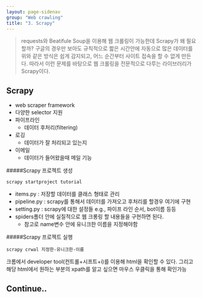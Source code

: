 ```yaml
---
layout: page-sidenav
group: "Web crawling"
title: "3. Scrapy"
---
```


> requests와 Beatifule Soup을 이용해 웹 크롤링이 가능한데 Scrapy가 왜 필요할까?
> 구글의 경우만 보아도 규칙적으로 짧은 시간안에 자동으로 많은 데이터를 위와 같은 방식은 쉽게 감지되고, 어느 순간부터 사이트 접속을 할 수 없게 만든다.
> 따라서 이런 문제를 바탕으로 웹 크롤링을 전문적으로 다루는 라이브러리가 Scrapy이다.

Scrapy
------

- web scraper framework
- 다양한 selector 지원
- 파이프라인
	- 데이터 후처리(filtering)
- 로깅
	- 데이터가 잘 처리되고 있는지
- 이메일
	- 데이터가 들어왔을때 메일 기능

#####Scrapy 프로젝트 생성

`scrapy startproject tutorial`

- items.py : 저장할 데이터를 클래스 형태로 관리
- pipeline.py : scrapy를 통해서 데이터를 가져오고 후처리를 할경우 여기에 구현
- setting.py : scrapy에 대한 설정들 e.g., 파이프 라인 순서, bot이름 등등
- spiders폴더 안에 실질적으로 웹 크롱링 할 내용들을 구현하면 된다.
	- 참고로 name변수 안에 유니크한 이름을 지정해야함

#####Scrapy 프로젝트 실행

`scrapy crwal 지정한-유니크한-이름`

크롬에서 developer tool(컨트롤+시프트+i)를 이용해 html을 확인할 수 있다. 그리고 해당 html에서 원하는 부분의 xpath를 알고 싶으면 마우스 우클릭을 통해 확인가능

## Continue..